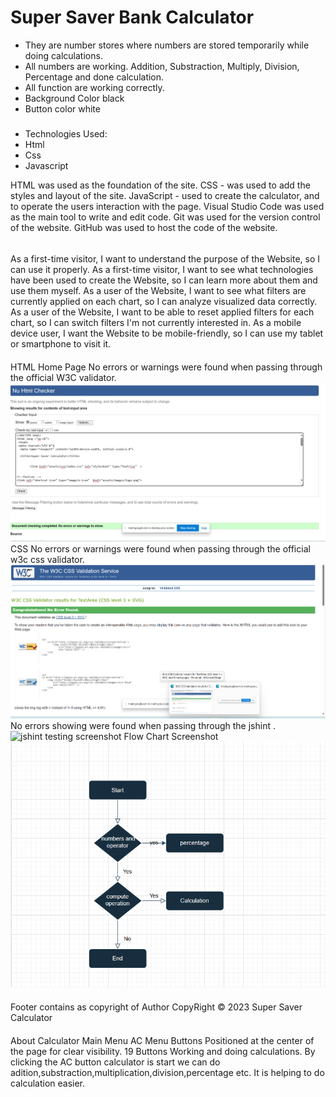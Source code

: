 # Super Saver Bank Calculator
 * They are number stores where numbers are stored temporarily while doing calculations.
 * All numbers are working. Addition, Substraction, Multiply, Division, Percentage and done calculation.
 * All function are working correctly.
 * Background Color black
 * Button color white

#####
*  Technologies Used:
*   Html
*   Css
*  Javascript

HTML was used as the foundation of the site.
CSS - was used to add the styles and layout of the site.
JavaScript - used to create the calculator, and to operate the users interaction with the page.
Visual Studio Code was used as the main tool to write and edit code.
Git was used for the version control of the website.
GitHub was used to host the code of the website.
######
As a first-time visitor, I want to understand the purpose of the Website, so I can use it properly.
As a first-time visitor, I want to see what technologies have been used to create the Website, so I can learn more about them and use them myself.
As a user of the Website, I want to see what filters are currently applied on each chart, so I can analyze visualized data correctly.
As a user of the Website, I want to be able to reset applied filters for each chart, so I can switch filters I'm not currently interested in.
As a mobile device user, I want the Website to be mobile-friendly, so I can use my tablet or smartphone to visit it.
####
HTML
Home Page
No errors or warnings were found when passing through the official W3C validator.
![html validator screenshot](assets/images/html-validator.png)
CSS
No errors or warnings were found when passing through the official w3c css validator.
![css validator screenshot](assets/images/css-validator.png)
No errors showing were found when passing through the jshint .
![jshint testing screenshot](assets/images/js)
Flow Chart Screenshot
![flow chart screenshot](assets/images/flowchart.png)
####
Footer
contains as copyright of Author
CopyRight © 2023 Super Saver Calculator
####
About Calculator
Main Menu
AC Menu Buttons
Positioned at the center of the page for clear visibility.
19 Buttons
Working and doing calculations.
By clicking the AC button calculator is start we can do adition,substraction,multiplication,division,percentage etc.
It is helping to do  calculation easier.
####


